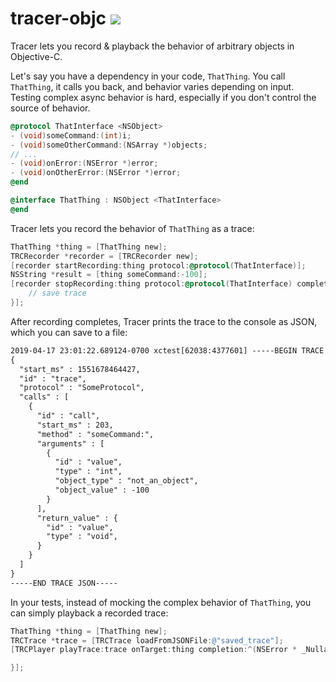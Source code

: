 # tracer-objc <img src="https://img.shields.io/badge/Experimental-blue.svg">

Tracer lets you record & playback the behavior of arbitrary objects in Objective-C.

Let's say you have a dependency in your code, `ThatThing`. You call `ThatThing`, it calls you back, and behavior varies depending on input. Testing complex async behavior is hard, especially if you don't control the source of behavior.

```objective-c
@protocol ThatInterface <NSObject>
- (void)someCommand:(int)i;
- (void)someOtherCommand:(NSArray *)objects;
// ...
- (void)onError:(NSError *)error;
- (void)onOtherError:(NSError *)error;
@end

@interface ThatThing : NSObject <ThatInterface>
@end
```

Tracer lets you record the behavior of `ThatThing` as a trace:

```objective-c
ThatThing *thing = [ThatThing new];
TRCRecorder *recorder = [TRCRecorder new];
[recorder startRecording:thing protocol:@protocol(ThatInterface)];
NSString *result = [thing someCommand:-100];
[recorder stopRecording:thing protocol:@protocol(ThatInterface) completion:^(TRCTrace *trace, NSError *error) {
    // save trace
}];
```

After recording completes, Tracer prints the trace to the console as JSON, which you can save to a file:

```txt
2019-04-17 23:01:22.689124-0700 xctest[62038:4377601] -----BEGIN TRACE JSON-----
{
  "start_ms" : 1551678464427,
  "id" : "trace",
  "protocol" : "SomeProtocol",
  "calls" : [
    {
      "id" : "call",
      "start_ms" : 203,
      "method" : "someCommand:",
      "arguments" : [
        {
          "id" : "value",
          "type" : "int",
          "object_type" : "not_an_object",
          "object_value" : -100
        }
      ],
      "return_value" : {
        "id" : "value",
        "type" : "void",
      }
    }
  ]
}
-----END TRACE JSON-----
```

In your tests, instead of mocking the complex behavior of `ThatThing`, you can simply playback a recorded trace:

```objective-c
ThatThing *thing = [ThatThing new];
TRCTrace *trace = [TRCTrace loadFromJSONFile:@"saved_trace"];
[TRCPlayer playTrace:trace onTarget:thing completion:^(NSError * _Nullable error) {

}];
```



